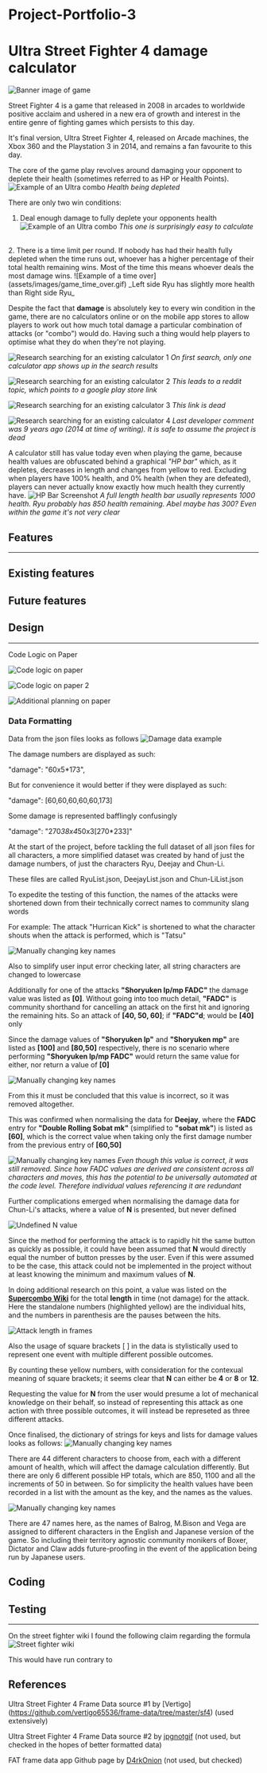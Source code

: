 # Project-Portfolio-3
 
# Ultra Street Fighter 4 damage calculator

![Banner image of game](/assets/images/Ultra_SF4_Banner.jpg)

Street Fighter 4 is a game that released in 2008 in arcades to worldwide positive acclaim and ushered in a new era of growth and interest in the entire genre of fighting games which persists to this day.

It's final version, Ultra Street Fighter 4, released on Arcade machines, the Xbox 360 and the Playstation 3 in 2014, and remains a fan favourite to this day.

The core of the game play revolves around damaging your opponent to deplete their health (sometimes referred to as HP or Health Points).
![Example of an Ultra combo](assets/images/combo_sako_gif.gif)
_Health being depleted_


There are only two win conditions:
1. Deal enough damage to fully deplete your opponents health
![Example of an Ultra combo](assets/images/combo_guy_ultra_gif.gif)
_This one is surprisingly easy to calculate_
<br>
2. There is a time limit per round. If nobody has had their health fully depleted when the time runs out, whoever has a higher percentage of their total health remaining wins. Most of the time this means whoever deals the most damage wins.
![Example of a time over](assets/images/game_time_over.gif)
_Left side Ryu has slightly more health than Right side Ryu_

Despite the fact that **damage** is absolutely key to every win condition in the game, there are no calculators online or on the mobile app stores to allow players to work out how much total damage a particular combination of attacks (or "combo") would do. Having such a thing would help players to optimise what they do when they're not playing.

![Research searching for an existing calculator 1](assets/images/research_searching_for_existing_calculator.png)
_On first search, only one calculator app shows up in the search results_

![Research searching for an existing calculator 2](assets/images/research_searching_for_existing_calculator_2.png)
_This leads to a reddit topic, which points to a google play store link_

![Research searching for an existing calculator 3](assets/images/research_searching_for_existing_calculator_3.png)
_This link is dead_

![Research searching for an existing calculator 4](assets/images/research_searching_for_existing_calculator_4.png)
_Last developer comment was 9 years ago (2014 at time of writing). It is safe to assume the project is dead_


A calculator still has value today even when playing the game, because health values are obfuscated behind a graphical _"HP bar"_ which, as it depletes, decreases in length and changes from yellow to red. Excluding when players have 100% health, and 0% health (when they are defeated), players can never actually know exactly how much health they currently have.
![HP Bar Screenshot](assets/images/game_screenshot_hp_bars.png)
_A full length health bar usually represents 1000 health. Ryu probably has 850 health remaining. Abel maybe has 300? Even within the game it's not very clear_


## Features
---


## Existing features


## Future features



## Design
---
Code Logic on Paper

![Code logic on paper ](assets/images/paper_planning_damage_formula.jpg)

![Code logic on paper 2](assets/images/paper_planning_character_select.jpg)

![Additional planning on paper ](assets/images/paper_planning_additional_scaling.jpg)




### Data Formatting

Data from the json files looks as follows
![Damage data example](assets/images/json_data_example_screenshot.png)


The damage numbers are displayed as such:

"damage": "60x5*173",

But for convenience it would better if they were displayed as such:

"damage": [60,60,60,60,60,173]

Some damage is represented bafflingly confusingly

"damage": "270*38x4*50x3[270*233]"

At the start of the project, before tackling the full dataset of all json files for all characters, a more simplified dataset was created by hand of just the damage numbers, of just the characters Ryu, Deejay and Chun-Li.

These files are called RyuList.json, DeejayList.json and Chun-LiList.json

To expedite the testing of this function, the names of the attacks were shortened down from their technically correct names to community slang words

For example: The attack "Hurrican Kick" is shortened to what the character shouts when the attack is performed, which is "Tatsu"

![Manually changing key names](assets/images/coding_changing_long_form_names_to_slang.png)

Also to simplify user input error checking later, all string characters are changed to lowercase

Additionally for one of the attacks **"Shoryuken lp/mp FADC"** the damage value was listed as **[0]**. Without going into too much detail, **"FADC"** is community shorthand for cancelling an attack on the first hit and ignoring the remaining hits.
So an attack of **[40, 50, 60]**; if **"FADC"d**; would be **[40]** only

Since the damage values of **"Shoryuken lp"** and **"Shoryuken mp"** are listed as **[100]** and **[80,50]** respectively, there is no scenario where performing **"Shoryuken lp/mp FADC"** would return the same value for either, nor return a value of **[0]**

![Manually changing key names](assets/images/coding_presumably_incorrect_value.png)

From this it must be concluded that this value is incorrect, so it was removed altogether.

This was confirmed when normalising the data for **Deejay**, where the **FADC** entry for **"Double Rolling Sobat mk"** (simplified to **"sobat mk"**) is listed as **[60]**, which is the correct value when taking only the first damage number from the previous entry of **[60,50]**

![Manually changing key names](assets/images/coding_confirmation_of_correct_value.png)
_Even though this value is correct, it was still removed. Since how FADC values are derived are consistent across all characters and moves, this has the potential to be universally automated at the code level. Therefore individual values referencing it are redundant_

Further complications emerged when normalising the damage data for Chun-Li's attacks, where a value of **N** is presented, but never defined

![Undefined N value](assets/images/coding_chunli_challenge.png)

Since the method for performing the attack is to rapidly hit the same button as quickly as possible, it could have been assumed that **N** would directly equal the number of button presses by the user. Even if this were assumed to be the case, this attack could not be implemented in the project without at least knowing the minimum and maximum values of **N**.

In doing additional research on this point, a value was listed on the **[Supercombo Wiki](https://wiki.supercombo.gg/w/Ultra_Street_Fighter_IV/Chun-Li)** for the total **length** in time (not damage) for the attack. Here the standalone numbers (highlighted yellow) are the individual hits, and the numbers in parenthesis are the pauses between the hits.


![Attack length in frames](assets/images/coding_chunli_challenge_2.png)

Also the usage of square brackets [ ] in the data is stylistically used to represent one event with multiple different possible outcomes.

By counting these yellow numbers, with consideration for the contexual meaning of square brackets; it seems clear that **N** can either be **4** or **8** or **12**.

Requesting the value for **N** from the user would presume a lot of mechanical knowledge on their behalf, so instead of representing this attack as one action with three possible outcomes, it will instead be represeted as three different attacks.



Once finalised, the dictionary of strings for keys and lists for damage values looks as follows:
![Manually changing key names](assets/images/coding_final_testing_dictionary.png)

There are 44 different characters to choose from, each with a different amount of health, which will affect the damage calculation differently.
But there are only 6 different possible HP totals, which are 850, 1100 and all the increments of 50 in between.
So for simplicity the health values have been recorded in a list with the amount as the key, and the names as the values.

![Manually changing key names](assets/images/coding_healthAmounts.png)

There are 47 names here, as the names of Balrog, M.Bison and Vega are assigned to different characters in the English and Japanese version of the game.
So including their territory agnostic community monikers of Boxer, Dictator and Claw adds future-proofing in the event of the application being run by Japanese users.

## Coding





## Testing
---

On the street fighter wiki I found the following claim regarding the formula
![Street fighter wiki](assets/images/research_claim_that_red_focus_scales_by_3.png)

This would have run contrary to 


## References

Ultra Street Fighter 4 Frame Data source #1 by [Vertigo] (https://github.com/vertigo65536/frame-data/tree/master/sf4) (used extensively)


Ultra Street Fighter 4 Frame Data source #2 by [jpgnotgif](https://github.com/jpgnotgif/usf4-frame-data) (not used, but checked in the hopes of better formatted data)

FAT frame data app Github page by [D4rkOnion](https://github.com/D4RKONION/FAT) (not used, but checked)

